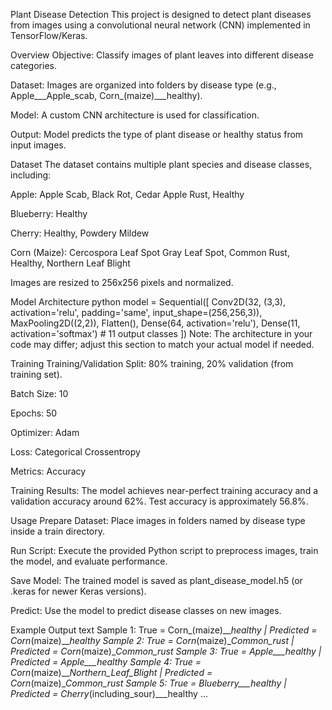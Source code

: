 Plant Disease Detection
This project is designed to detect plant diseases from images using a convolutional neural network (CNN) implemented in TensorFlow/Keras.

Overview
Objective: Classify images of plant leaves into different disease categories.

Dataset: Images are organized into folders by disease type (e.g., Apple___Apple_scab, Corn_(maize)___healthy).

Model: A custom CNN architecture is used for classification.

Output: Model predicts the type of plant disease or healthy status from input images.

Dataset
The dataset contains multiple plant species and disease classes, including:

Apple: Apple Scab, Black Rot, Cedar Apple Rust, Healthy

Blueberry: Healthy

Cherry: Healthy, Powdery Mildew

Corn (Maize): Cercospora Leaf Spot Gray Leaf Spot, Common Rust, Healthy, Northern Leaf Blight

Images are resized to 256x256 pixels and normalized.

Model Architecture
python
model = Sequential([
    Conv2D(32, (3,3), activation='relu', padding='same', input_shape=(256,256,3)),
    MaxPooling2D((2,2)),
    Flatten(),
    Dense(64, activation='relu'),
    Dense(11, activation='softmax')  # 11 output classes
])
Note: The architecture in your code may differ; adjust this section to match your actual model if needed.

Training
Training/Validation Split: 80% training, 20% validation (from training set).

Batch Size: 10

Epochs: 50

Optimizer: Adam

Loss: Categorical Crossentropy

Metrics: Accuracy

Training Results:
The model achieves near-perfect training accuracy and a validation accuracy around 62%. Test accuracy is approximately 56.8%.

Usage
Prepare Dataset:
Place images in folders named by disease type inside a train directory.

Run Script:
Execute the provided Python script to preprocess images, train the model, and evaluate performance.

Save Model:
The trained model is saved as plant_disease_model.h5 (or .keras for newer Keras versions).

Predict:
Use the model to predict disease classes on new images.

Example Output
text
Sample 1: True = Corn_(maize)___healthy | Predicted = Corn_(maize)___healthy
Sample 2: True = Corn_(maize)___Common_rust_ | Predicted = Corn_(maize)___Common_rust_
Sample 3: True = Apple___healthy | Predicted = Apple___healthy
Sample 4: True = Corn_(maize)___Northern_Leaf_Blight | Predicted = Corn_(maize)___Common_rust_
Sample 5: True = Blueberry___healthy | Predicted = Cherry_(including_sour)___healthy
...

